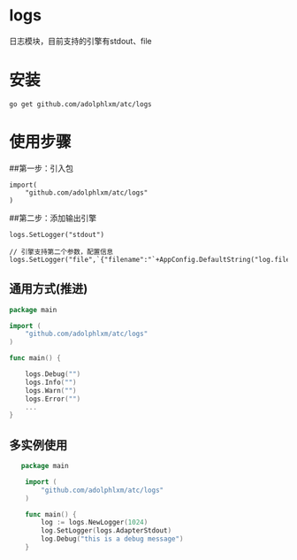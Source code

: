 # logs

日志模块，目前支持的引擎有stdout、file

# 安装

    go get github.com/adolphlxm/atc/logs
   
# 使用步骤
##第一步：引入包
    
    import(
        "github.com/adolphlxm/atc/logs"
    )
    
##第二步：添加输出引擎

    logs.SetLogger("stdout")
    
    // 引擎支持第二个参数，配置信息
    logs.SetLogger("file",`{"filename":"`+AppConfig.DefaultString("log.file","")+`"}`)
    
## 通用方式(推进)

```go
package main

import (
    "github.com/adolphlxm/atc/logs"
)

func main() {

    logs.Debug("")
    logs.Info("")
    logs.Warn("")
    logs.Error("")
    ...
}

```

## 多实例使用

```go
   package main

    import (
        "github.com/adolphlxm/atc/logs"
    )

    func main() {
        log := logs.NewLogger(1024)
        log.SetLogger(logs.AdapterStdout)
        log.Debug("this is a debug message")
    }

```